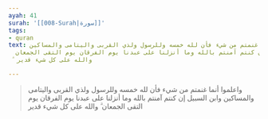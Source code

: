 ```yaml
---
ayah: 41
surah: '[[008-Surah|سورة]]'
tags:
- quran
text: واعلموا أنما غنمتم من شيء فأن لله خمسه وللرسول ولذي القربى واليتامى والمساكين
  وابن السبيل إن كنتم آمنتم بالله وما أنزلنا على عبدنا يوم الفرقان يوم التقى الجمعان
  ۗ والله على كل شيء قدير

---
```

> واعلموا أنما غنمتم من شيء فأن لله خمسه وللرسول ولذي القربى واليتامى والمساكين وابن السبيل إن كنتم آمنتم بالله وما أنزلنا على عبدنا يوم الفرقان يوم التقى الجمعان ۗ والله على كل شيء قدير
